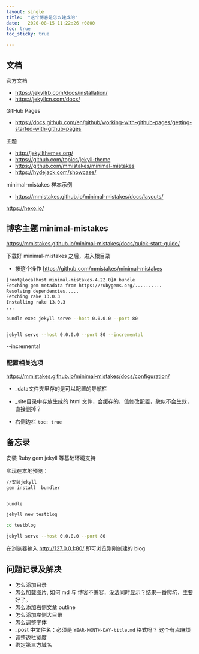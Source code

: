```yaml
---
layout: single
title:  "这个博客是怎么建成的"
date:   2020-08-15 11:22:26 +0800
toc: true
toc_sticky: true

---
```




## 文档

官方文档

- https://jekyllrb.com/docs/installation/
- https://jekyllcn.com/docs/



GitHub Pages

- https://docs.github.com/en/github/working-with-github-pages/getting-started-with-github-pages



主题

- http://jekyllthemes.org/
- https://github.com/topics/jekyll-theme
- https://github.com/mmistakes/minimal-mistakes
- https://hydejack.com/showcase/

minimal-mistakes 样本示例

- https://mmistakes.github.io/minimal-mistakes/docs/layouts/



https://hexo.io/

## 博客主题 minimal-mistakes

https://mmistakes.github.io/minimal-mistakes/docs/quick-start-guide/

下载好 minimal-mistakes 之后，进入根目录

- 按这个操作 https://github.com/mmistakes/minimal-mistakes



```bash
[root@localhost minimal-mistakes-4.22.0]# bundle
Fetching gem metadata from https://rubygems.org/..........
Resolving dependencies.....
Fetching rake 13.0.3
Installing rake 13.0.3
...

bundle exec jekyll serve --host 0.0.0.0 --port 80


jekyll serve --host 0.0.0.0 --port 80 --incremental
```

--incremental

### 配置相关选项

https://mmistakes.github.io/minimal-mistakes/docs/configuration/

- _data文件夹里存的是可以配置的导航栏
- _site目录中存放生成的 html 文件，会缓存的，值修改配置，貌似不会生效，直接删掉？

- 右侧边栏 ```toc: true```

## 备忘录

安装 Ruby gem jekyll  等基础环境支持

实现在本地预览：

```bash
//安装jekyll
gem install  bundler


bundle

jekyll new testblog

cd testblog

jekyll serve --host 0.0.0.0 --port 80

```

在浏览器输入 http://127.0.0.1:80/  即可浏览刚刚创建的 blog



## 问题记录及解决

- 怎么添加目录
- 怎么加载图片, 如何 md 与 博客不兼容，没法同时显示？结果一番爬坑，主要好了。
- 怎么添加右侧文章 outline
- 怎么添加左侧大目录
- 怎么调整字体
-  _post 中文件名：必须是 `YEAR-MONTH-DAY-title.md` 格式吗？ 这个有点麻烦
- 调整边栏宽度
- 绑定第三方域名

